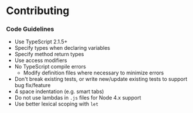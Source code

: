 Contributing
============

### Code Guidelines
* Use TypeScript 2.1.5+
* Specify types when declaring variables
* Specify method return types
* Use access modifiers
* No TypeScript compile errors
	* Modify definition files where necessary to minimize errors
* Don't break existing tests, or write new/update existing tests to support bug fix/feature
* 4 space indentation (e.g. smart tabs)
* Do not use lambdas in `.js` files for Node 4.x support
* Use better lexical scoping with `let`
